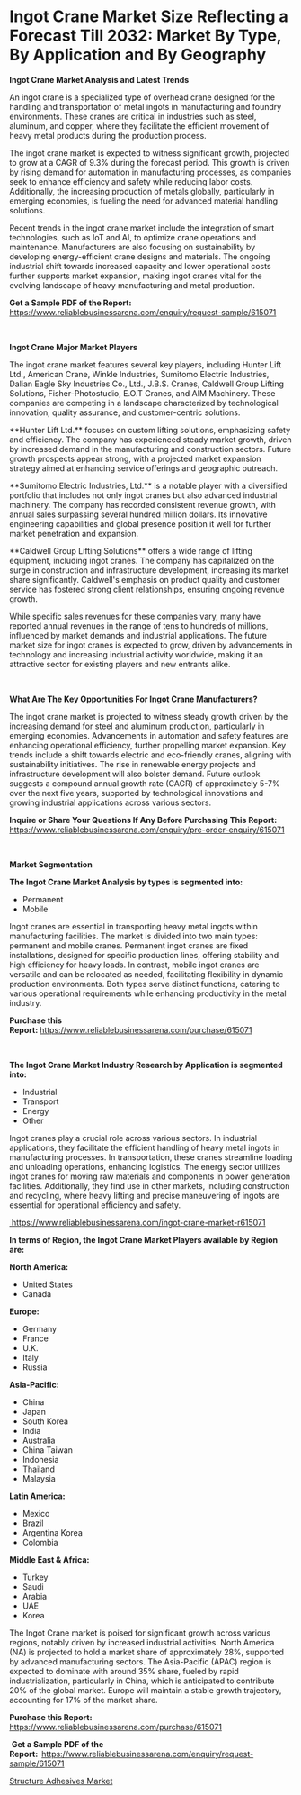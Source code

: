 <p><h1>Ingot Crane Market Size Reflecting a Forecast Till 2032: Market By Type, By Application and By Geography</h1></p><p><strong>Ingot Crane Market Analysis and Latest Trends</strong></p>
<p><p>An ingot crane is a specialized type of overhead crane designed for the handling and transportation of metal ingots in manufacturing and foundry environments. These cranes are critical in industries such as steel, aluminum, and copper, where they facilitate the efficient movement of heavy metal products during the production process. </p><p>The ingot crane market is expected to witness significant growth, projected to grow at a CAGR of 9.3% during the forecast period. This growth is driven by rising demand for automation in manufacturing processes, as companies seek to enhance efficiency and safety while reducing labor costs. Additionally, the increasing production of metals globally, particularly in emerging economies, is fueling the need for advanced material handling solutions.</p><p>Recent trends in the ingot crane market include the integration of smart technologies, such as IoT and AI, to optimize crane operations and maintenance. Manufacturers are also focusing on sustainability by developing energy-efficient crane designs and materials. The ongoing industrial shift towards increased capacity and lower operational costs further supports market expansion, making ingot cranes vital for the evolving landscape of heavy manufacturing and metal production.</p></p>
<p><strong>Get a Sample PDF of the Report:&nbsp;</strong> <a href="https://www.reliablebusinessarena.com/enquiry/request-sample/615071?utm_campaign=3443&utm_medium=2&utm_source=Github&utm_content=ia&utm_term=24032025&utm_id=ingot-crane">https://www.reliablebusinessarena.com/enquiry/request-sample/615071</a></p>
<p>&nbsp;</p>
<p><strong>Ingot Crane Major Market Players</strong></p>
<p><p>The ingot crane market features several key players, including Hunter Lift Ltd., American Crane, Winkle Industries, Sumitomo Electric Industries, Dalian Eagle Sky Industries Co., Ltd., J.B.S. Cranes, Caldwell Group Lifting Solutions, Fisher-Photostudio, E.O.T Cranes, and AIM Machinery. These companies are competing in a landscape characterized by technological innovation, quality assurance, and customer-centric solutions.</p><p>**Hunter Lift Ltd.** focuses on custom lifting solutions, emphasizing safety and efficiency. The company has experienced steady market growth, driven by increased demand in the manufacturing and construction sectors. Future growth prospects appear strong, with a projected market expansion strategy aimed at enhancing service offerings and geographic outreach.</p><p>**Sumitomo Electric Industries, Ltd.** is a notable player with a diversified portfolio that includes not only ingot cranes but also advanced industrial machinery. The company has recorded consistent revenue growth, with annual sales surpassing several hundred million dollars. Its innovative engineering capabilities and global presence position it well for further market penetration and expansion.</p><p>**Caldwell Group Lifting Solutions** offers a wide range of lifting equipment, including ingot cranes. The company has capitalized on the surge in construction and infrastructure development, increasing its market share significantly. Caldwell's emphasis on product quality and customer service has fostered strong client relationships, ensuring ongoing revenue growth.</p><p>While specific sales revenues for these companies vary, many have reported annual revenues in the range of tens to hundreds of millions, influenced by market demands and industrial applications. The future market size for ingot cranes is expected to grow, driven by advancements in technology and increasing industrial activity worldwide, making it an attractive sector for existing players and new entrants alike.</p></p>
<p>&nbsp;</p>
<p><strong>What Are The Key Opportunities For Ingot Crane Manufacturers?</strong></p>
<p><p>The ingot crane market is projected to witness steady growth driven by the increasing demand for steel and aluminum production, particularly in emerging economies. Advancements in automation and safety features are enhancing operational efficiency, further propelling market expansion. Key trends include a shift towards electric and eco-friendly cranes, aligning with sustainability initiatives. The rise in renewable energy projects and infrastructure development will also bolster demand. Future outlook suggests a compound annual growth rate (CAGR) of approximately 5-7% over the next five years, supported by technological innovations and growing industrial applications across various sectors.</p></p>
<p><strong>Inquire or Share Your Questions If Any Before Purchasing This Report:</strong> <a href="https://www.reliablebusinessarena.com/enquiry/pre-order-enquiry/615071?utm_campaign=3443&utm_medium=2&utm_source=Github&utm_content=ia&utm_term=24032025&utm_id=ingot-crane">https://www.reliablebusinessarena.com/enquiry/pre-order-enquiry/615071</a></p>
<p>&nbsp;</p>
<p><strong>Market Segmentation</strong></p>
<p><strong>The Ingot Crane Market Analysis by types is segmented into:</strong></p>
<p><ul><li>Permanent</li><li>Mobile</li></ul></p>
<p><p>Ingot cranes are essential in transporting heavy metal ingots within manufacturing facilities. The market is divided into two main types: permanent and mobile cranes. Permanent ingot cranes are fixed installations, designed for specific production lines, offering stability and high efficiency for heavy loads. In contrast, mobile ingot cranes are versatile and can be relocated as needed, facilitating flexibility in dynamic production environments. Both types serve distinct functions, catering to various operational requirements while enhancing productivity in the metal industry.</p></p>
<p><strong>Purchase this Report:&nbsp;</strong><a href="https://www.reliablebusinessarena.com/purchase/615071?utm_campaign=3443&utm_medium=2&utm_source=Github&utm_content=ia&utm_term=24032025&utm_id=ingot-crane">https://www.reliablebusinessarena.com/purchase/615071</a></p>
<p>&nbsp;</p>
<p><strong>The Ingot Crane Market Industry Research by Application is segmented into:</strong></p>
<p><ul><li>Industrial</li><li>Transport</li><li>Energy</li><li>Other</li></ul></p>
<p><p>Ingot cranes play a crucial role across various sectors. In industrial applications, they facilitate the efficient handling of heavy metal ingots in manufacturing processes. In transportation, these cranes streamline loading and unloading operations, enhancing logistics. The energy sector utilizes ingot cranes for moving raw materials and components in power generation facilities. Additionally, they find use in other markets, including construction and recycling, where heavy lifting and precise maneuvering of ingots are essential for operational efficiency and safety.</p></p>
<p><a href="https://www.reliablebusinessarena.com/ingot-crane-market-r615071?utm_campaign=3443&utm_medium=2&utm_source=Github&utm_content=ia&utm_term=24032025&utm_id=ingot-crane">&nbsp;https://www.reliablebusinessarena.com/ingot-crane-market-r615071</a></p>
<p><strong>In terms of Region, the Ingot Crane Market Players available by Region are:</strong></p>
<p>
    <p> <strong> North America: </strong>
        <ul>
            <li>United States</li>
            <li>Canada</li>
        </ul>
        </p> 
    <p> <strong> Europe: </strong>
        <ul>
            <li>Germany</li>
            <li>France</li>
            <li>U.K.</li>
            <li>Italy</li>
            <li>Russia</li>
        </ul>
        </p> 
    <p> <strong> Asia-Pacific: </strong>
        <ul>
            <li>China</li>
            <li>Japan</li>
            <li>South Korea</li>
            <li>India</li>
            <li>Australia</li>
            <li>China Taiwan</li>
            <li>Indonesia</li>
            <li>Thailand</li>
            <li>Malaysia</li>
        </ul>
        </p> 
    <p> <strong> Latin America: </strong>
        <ul>
            <li>Mexico</li>
            <li>Brazil</li>
            <li>Argentina Korea</li>
            <li>Colombia</li>
        </ul>
        </p> 
    <p> <strong> Middle East & Africa: </strong>
        <ul>
            <li>Turkey</li>
            <li>Saudi</li>
            <li>Arabia</li>
            <li>UAE</li>
            <li>Korea</li>
        </ul>
    </p>
    </p>
<p><p>The Ingot Crane market is poised for significant growth across various regions, notably driven by increased industrial activities. North America (NA) is projected to hold a market share of approximately 28%, supported by advanced manufacturing sectors. The Asia-Pacific (APAC) region is expected to dominate with around 35% share, fueled by rapid industrialization, particularly in China, which is anticipated to contribute 20% of the global market. Europe will maintain a stable growth trajectory, accounting for 17% of the market share.</p></p>
<p><strong>Purchase this Report: </strong><a href="https://www.reliablebusinessarena.com/purchase/615071?utm_campaign=3443&utm_medium=2&utm_source=Github&utm_content=ia&utm_term=24032025&utm_id=ingot-crane">https://www.reliablebusinessarena.com/purchase/615071</a></p>
<p>&nbsp;<strong>Get a Sample PDF of the Report:&nbsp;&nbsp;</strong><a href="https://www.reliablebusinessarena.com/enquiry/request-sample/615071?utm_campaign=3443&utm_medium=2&utm_source=Github&utm_content=ia&utm_term=24032025&utm_id=ingot-crane">https://www.reliablebusinessarena.com/enquiry/request-sample/615071</a></p>
<p><strong></strong></p>
<p><p><a href="https://github.com/eymermanda0p/Market-Research-Report-List-1/blob/main/structure-adhesives-market.md?utm_campaign=3443&utm_medium=2&utm_source=Github&utm_content=ia&utm_term=24032025&utm_id=ingot-crane">Structure Adhesives Market</a></p></p>